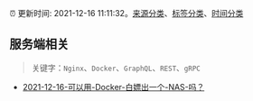 :alarm_clock: 更新时间: 2021-12-16 11:11:32。[来源分类](../README.md)、[标签分类](../TAGS.md)、[时间分类](../TIMELINE.md)

## 服务端相关


> 关键字：`Nginx`、`Docker`、`GraphQL`、`REST`、`gRPC`



- [2021-12-16-可以用-Docker-白嫖出一个-NAS-吗？](https://www.v2ex.com/t/822626) 